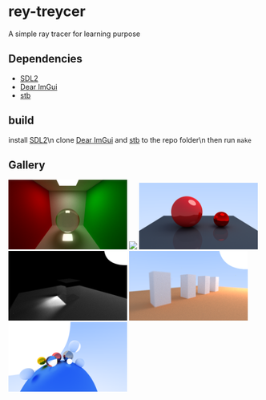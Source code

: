 # rey-treycer

A simple ray tracer for learning purpose
## Dependencies
* [SDL2](https://www.libsdl.org/)
* [Dear ImGui](https://github.com/ocornut/imgui)
* [stb](https://github.com/nothings/stb)
## build
install [SDL2](https://www.libsdl.org/)\n
clone [Dear ImGui](https://github.com/ocornut/imgui) and [stb](https://github.com/nothings/stb) to the repo folder\n
then run `make`
## Gallery
<p float="left">
    <img src="res/scene-5.bmp" width=47%/>
    <img src="res/defocus-effect-2.bmp" width=47%/>
    <img src="res/scene-7.bmp" width=47%/>
    <img src="res/refraction-2.bmp" width=47%/>
    <img src="res/scene-6.bmp" width=47%/>
    <img src="res/scene-0.bmp" width=47%/>
</p>
